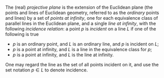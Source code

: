 The (real) *projective plane* is the extension of the Euclidean plane (the points and lines of Euclidean geometry, referred to as the *ordinary* points and lines) by a set of *points at infinity*, one for each equivalence class of parallel lines in the Euclidean plane, and a single *line at infinity*, with the following *incidence relation*: a point $p$ is *incident* on a line $L$ if one of the following is true

- $p$ is an ordinary point, and $L$ is an ordinary line, and $p$ is incident on $L$;
- $p$ is a point at infinity, and $L$ is a line in the equivalence class for $p$;
- $p$ is a point at infinity, and $L$ is the line at infinity.

One may regard the line as the set of all points incident on it, and use the set notation $p \in L$ to denote incidence.
